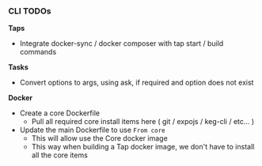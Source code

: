### CLI TODOs

**Taps**
  * Integrate docker-sync / docker composer with tap start / build commands

**Tasks**
  * Convert options to args, using ask, if required and option does not exist

**Docker**
  * Create a core Dockerfile
    * Pull all required core install items here ( git / expojs / keg-cli / etc... )
  * Update the main Dockerfile to use `From core`
    * This will allow use the Core docker image
    * This way when building a Tap docker image, we don't have to install all the core items
